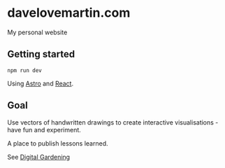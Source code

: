 # davelovemartin.com

My personal website

## Getting started

`npm run dev`

Using [Astro](https://docs.astro.build/en/getting-started/) and [React](https://beta.reactjs.org/learn).

## Goal

Use vectors of handwritten drawings to create interactive visualisations - have fun and experiment.

A place to publish lessons learned.

See [Digital Gardening](https://maggieappleton.com/garden-history)
